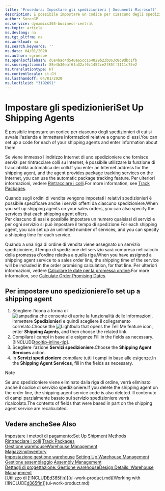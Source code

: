 ```yaml
---
title: 'Procedura: Impostare gli spedizionieri | Documenti Microsoft'
description: È possibile impostare un codice per ciascuno degli spedizionieri di cui si avvale l'azienda e immettere informazioni relative a ognuno di essi.
author: SorenGP
ms.service: dynamics365-business-central
ms.topic: article
ms.devlang: na
ms.tgt_pltfrm: na
ms.workload: na
ms.search.keywords: ''
ms.date: 04/01/2020
ms.author: sgroespe
ms.openlocfilehash: d6a4bac4d540a65cc164029b23b063c8c9dbc1fb
ms.sourcegitcommit: 88e4b30eaf6fa32af0c1452ce2f85ff1111c75e2
ms.translationtype: HT
ms.contentlocale: it-CH
ms.lasthandoff: 04/01/2020
ms.locfileid: "3192691"
---
```

# <a name="set-up-shipping-agents"></a><span data-ttu-id="034a2-103">Impostare gli spedizionieri</span><span class="sxs-lookup"><span data-stu-id="034a2-103">Set Up Shipping Agents</span></span>
<span data-ttu-id="034a2-104">È possibile impostare un codice per ciascuno degli spedizionieri di cui si avvale l'azienda e immettere informazioni relative a ognuno di essi.</span><span class="sxs-lookup"><span data-stu-id="034a2-104">You can set up a code for each of your shipping agents and enter information about them.</span></span>  

<span data-ttu-id="034a2-105">Se viene immesso l'indirizzo Internet di uno spedizioniere che fornisce servizi per rintracciare colli su Internet, è possibile utilizzare la funzione di tracciabilità automatica dei colli.</span><span class="sxs-lookup"><span data-stu-id="034a2-105">If you enter an Internet address for the shipping agent, and the agent provides package tracking services on the Internet, you can use the automatic package tracking feature.</span></span> <span data-ttu-id="034a2-106">Per ulteriori informazioni, vedere [Rintracciare i colli](sales-how-track-packages.md).</span><span class="sxs-lookup"><span data-stu-id="034a2-106">For more information, see [Track Packages](sales-how-track-packages.md).</span></span>

<span data-ttu-id="034a2-107">Quando sugli ordini di vendita vengono impostati i relativi spedizionieri è possibile specificare anche i servizi offerti da ciascuno spedizioniere.</span><span class="sxs-lookup"><span data-stu-id="034a2-107">When you set up shipping agents on your sales orders, you can also specify the services that each shipping agent offers.</span></span>  
<span data-ttu-id="034a2-108">Per ciascuno di essi è possibile impostare un numero qualsiasi di servizi e per ogni servizio si può impostare il tempo di spedizione.</span><span class="sxs-lookup"><span data-stu-id="034a2-108">For each shipping agent, you can set up an unlimited number of services, and you can specify a shipping time for each service.</span></span>  

<span data-ttu-id="034a2-109">Quando a una riga di ordine di vendita viene assegnato un servizio spedizioniere, il tempo di spedizione del servizio sarà compreso nel calcolo della promessa d'ordine relativa a quella riga.</span><span class="sxs-lookup"><span data-stu-id="034a2-109">When you have assigned a shipping agent service to a sales order line, the shipping time of the service will be included in the order promising calculation, for that line.</span></span> <span data-ttu-id="034a2-110">Per ulteriori informazioni, vedere [Calcolare le date per la promessa ordine](sales-how-to-calculate-order-promising-dates.md).</span><span class="sxs-lookup"><span data-stu-id="034a2-110">For more information, see [Calculate Order Promising Dates](sales-how-to-calculate-order-promising-dates.md).</span></span>

## <a name="to-set-up-a-shipping-agent"></a><span data-ttu-id="034a2-111">Per impostare uno spedizioniere</span><span class="sxs-lookup"><span data-stu-id="034a2-111">To set up a shipping agent</span></span>  
1.  <span data-ttu-id="034a2-112">Scegliere l'icona a forma di ![lampadina che consente di aprire la funzionalità delle informazioni](media/ui-search/search_small.png "Informazioni sull'operazione che si desidera eseguire"), immettere **Spedizionieri** e quindi scegliere il collegamento correlato.</span><span class="sxs-lookup"><span data-stu-id="034a2-112">Choose the ![Lightbulb that opens the Tell Me feature](media/ui-search/search_small.png "Tell me what you want to do") icon, enter **Shipping Agents**, and then choose the related link.</span></span>  
2.  <span data-ttu-id="034a2-113">Compilare i campi in base alle esigenze.</span><span class="sxs-lookup"><span data-stu-id="034a2-113">Fill in the fields as necessary.</span></span> [!INCLUDE[tooltip-inline-tip](includes/tooltip-inline-tip_md.md)]<span data-ttu-id="034a2-114">.</span><span class="sxs-lookup"><span data-stu-id="034a2-114">.</span></span>  
3.  <span data-ttu-id="034a2-115">Scegliere l'azione **Servizi spedizioniere**.</span><span class="sxs-lookup"><span data-stu-id="034a2-115">Choose the **Shipping Agent Services** action.</span></span>
4. <span data-ttu-id="034a2-116">In **Servizi spedizioniere** compilare tutti i campi in base alle esigenze.</span><span class="sxs-lookup"><span data-stu-id="034a2-116">In the **Shipping Agent Services**, fill in the fields as necessary.</span></span>

> [!NOTE]  
>  <span data-ttu-id="034a2-117">Se uno spedizioniere viene eliminato dalla riga di ordine, verrà eliminato anche il codice di servizio spedizioniere.</span><span class="sxs-lookup"><span data-stu-id="034a2-117">If you delete the shipping agent on the order line, the shipping agent service code is also deleted.</span></span> <span data-ttu-id="034a2-118">Il contenuto di campi parzialmente basato sul servizio spedizioniere verrà ricalcolato.</span><span class="sxs-lookup"><span data-stu-id="034a2-118">The contents of fields that were based in part on the shipping agent service are recalculated.</span></span>  

## <a name="see-also"></a><span data-ttu-id="034a2-119">Vedere anche</span><span class="sxs-lookup"><span data-stu-id="034a2-119">See Also</span></span>
[<span data-ttu-id="034a2-120">Impostare i metodi di pagamento:</span><span class="sxs-lookup"><span data-stu-id="034a2-120">Set Up Shipment Methods</span></span>](sales-how-set-up-shipment-methods.md)  
<span data-ttu-id="034a2-121">[Rintracciare i colli](sales-how-track-packages.md)  </span><span class="sxs-lookup"><span data-stu-id="034a2-121">[Track Packages](sales-how-track-packages.md)  </span></span>  
[<span data-ttu-id="034a2-122">Gestione warehouse</span><span class="sxs-lookup"><span data-stu-id="034a2-122">Warehouse Management</span></span>](warehouse-manage-warehouse.md)  
[<span data-ttu-id="034a2-123">Magazzino</span><span class="sxs-lookup"><span data-stu-id="034a2-123">Inventory</span></span>](inventory-manage-inventory.md)  
<span data-ttu-id="034a2-124">[Impostazione gestione warehouse](warehouse-setup-warehouse.md)   </span><span class="sxs-lookup"><span data-stu-id="034a2-124">[Setting Up Warehouse Management](warehouse-setup-warehouse.md)   </span></span>  
<span data-ttu-id="034a2-125">[Gestione assemblaggio](assembly-assemble-items.md)  </span><span class="sxs-lookup"><span data-stu-id="034a2-125">[Assembly Management](assembly-assemble-items.md)  </span></span>  
[<span data-ttu-id="034a2-126">Dettagli di progettazione: Gestione warehouse</span><span class="sxs-lookup"><span data-stu-id="034a2-126">Design Details: Warehouse Management</span></span>](design-details-warehouse-management.md)  
<span data-ttu-id="034a2-127">[Utilizzo di [!INCLUDE[d365fin](includes/d365fin_md.md)]](ui-work-product.md)</span><span class="sxs-lookup"><span data-stu-id="034a2-127">[Working with [!INCLUDE[d365fin](includes/d365fin_md.md)]](ui-work-product.md)</span></span>  
